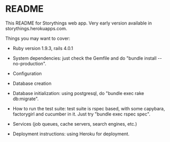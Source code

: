 # README

This README for Storythings web app. Very early version available in storythings.herokuapps.com.

Things you may want to cover:

* Ruby version 1.9.3, rails 4.0.1

* System dependencies: just check the Gemfile and do "bundle install --no-production".

* Configuration

* Database creation

* Database initialization: using postgresql, do "bundle exec rake db:migrate".

* How to run the test suite: test suite is rspec based, with some capybara, factorygirl and cucumber in it. Just try "bundle exec rspec spec".

* Services (job queues, cache servers, search engines, etc.)

* Deployment instructions: using Heroku for deployment.
